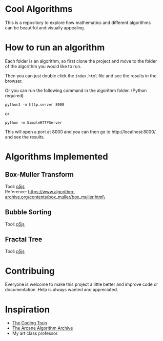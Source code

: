 # Cool Algorithms

This is a repository to explore how mathematics and different algorithms can be beautiful and visually appealing.

# How to run an algorithm

Each folder is an algorithm, so first clone the project and move to the folder of the algorithm you would like to run.

Then you can just double click the `index.html` file and see the results in the browser.

Or you can run the following command in the algorithm folder. (Python required)

```
python3 -m http.server 8000
```

or

```
python -m SimpleHTTPServer
```

This will open a port at 8000 and you can then go to http://localhost:8000/ and see the results.

# Algorithms Implemented

## Box-Muller Transform

Tool: [p5js](https://p5js.org/)\
Reference: https://www.algorithm-archive.org/contents/box_muller/box_muller.html\

## Bubble Sorting

Tool: [p5js](https://p5js.org/)

## Fractal Tree

Tool: [p5js](https://p5js.org/)

# Contribuing

Everyone is welcome to make this project a little better and improve code or documentation. Help is always wanted and appreciated.

# Inspiration

- [The Coding Train](https://www.youtube.com/channel/UCvjgXvBlbQiydffZU7m1_aw)
- [The Arcane Algorithm Archive](https://www.algorithm-archive.org)
- My art class professor.
